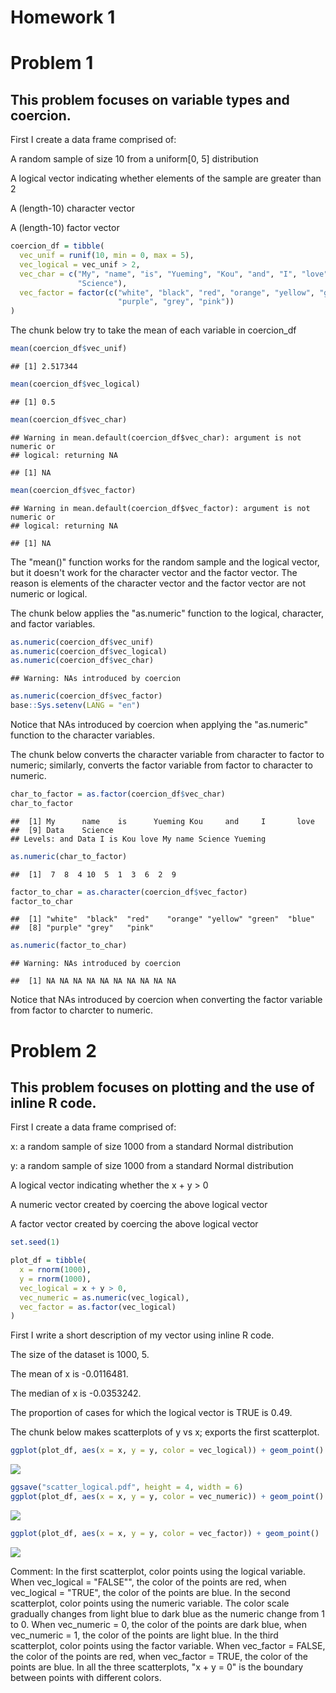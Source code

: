 Homework 1
================

Problem 1
=========

This problem focuses on variable types and coercion.
----------------------------------------------------

First I create a data frame comprised of:

A random sample of size 10 from a uniform\[0, 5\] distribution

A logical vector indicating whether elements of the sample are greater than 2

A (length-10) character vector

A (length-10) factor vector

``` r
coercion_df = tibble(
  vec_unif = runif(10, min = 0, max = 5),
  vec_logical = vec_unif > 2,
  vec_char = c("My", "name", "is", "Yueming", "Kou", "and", "I", "love", "Data", 
               "Science"),
  vec_factor = factor(c("white", "black", "red", "orange", "yellow", "green", "blue", 
                        "purple", "grey", "pink"))
)
```

The chunk below try to take the mean of each variable in coercion\_df

``` r
mean(coercion_df$vec_unif)
```

    ## [1] 2.517344

``` r
mean(coercion_df$vec_logical)
```

    ## [1] 0.5

``` r
mean(coercion_df$vec_char)
```

    ## Warning in mean.default(coercion_df$vec_char): argument is not numeric or
    ## logical: returning NA

    ## [1] NA

``` r
mean(coercion_df$vec_factor)
```

    ## Warning in mean.default(coercion_df$vec_factor): argument is not numeric or
    ## logical: returning NA

    ## [1] NA

The "mean()" function works for the random sample and the logical vector, but it doesn't work for the character vector and the factor vector. The reason is elements of the character vector and the factor vector are not numeric or logical.

The chunk below applies the "as.numeric" function to the logical, character, and factor variables.

``` r
as.numeric(coercion_df$vec_unif)
as.numeric(coercion_df$vec_logical)
as.numeric(coercion_df$vec_char)
```

    ## Warning: NAs introduced by coercion

``` r
as.numeric(coercion_df$vec_factor)
base::Sys.setenv(LANG = "en")
```

Notice that NAs introduced by coercion when applying the "as.numeric" function to the character variables.

The chunk below converts the character variable from character to factor to numeric; similarly, converts the factor variable from factor to character to numeric.

``` r
char_to_factor = as.factor(coercion_df$vec_char)
char_to_factor
```

    ##  [1] My      name    is      Yueming Kou     and     I       love   
    ##  [9] Data    Science
    ## Levels: and Data I is Kou love My name Science Yueming

``` r
as.numeric(char_to_factor)
```

    ##  [1]  7  8  4 10  5  1  3  6  2  9

``` r
factor_to_char = as.character(coercion_df$vec_factor)
factor_to_char
```

    ##  [1] "white"  "black"  "red"    "orange" "yellow" "green"  "blue"  
    ##  [8] "purple" "grey"   "pink"

``` r
as.numeric(factor_to_char)
```

    ## Warning: NAs introduced by coercion

    ##  [1] NA NA NA NA NA NA NA NA NA NA

Notice that NAs introduced by coercion when converting the factor variable from factor to charcter to numeric.

Problem 2
=========

This problem focuses on plotting and the use of inline R code.
--------------------------------------------------------------

First I create a data frame comprised of:

x: a random sample of size 1000 from a standard Normal distribution

y: a random sample of size 1000 from a standard Normal distribution

A logical vector indicating whether the x + y &gt; 0

A numeric vector created by coercing the above logical vector

A factor vector created by coercing the above logical vector

``` r
set.seed(1)

plot_df = tibble(
  x = rnorm(1000),
  y = rnorm(1000),
  vec_logical = x + y > 0,
  vec_numeric = as.numeric(vec_logical),
  vec_factor = as.factor(vec_logical)
)
```

First I write a short description of my vector using inline R code.

The size of the dataset is 1000, 5.

The mean of x is -0.0116481.

The median of x is -0.0353242.

The proportion of cases for which the logical vector is TRUE is 0.49.

The chunk below makes scatterplots of y vs x; exports the first scatterplot.

``` r
ggplot(plot_df, aes(x = x, y = y, color = vec_logical)) + geom_point()
```

![](p8105_hw1_yk2826_files/figure-markdown_github/scatterplots-1.png)

``` r
ggsave("scatter_logical.pdf", height = 4, width = 6)
ggplot(plot_df, aes(x = x, y = y, color = vec_numeric)) + geom_point() 
```

![](p8105_hw1_yk2826_files/figure-markdown_github/scatterplots-2.png)

``` r
ggplot(plot_df, aes(x = x, y = y, color = vec_factor)) + geom_point() 
```

![](p8105_hw1_yk2826_files/figure-markdown_github/scatterplots-3.png)

Comment: In the first scatterplot, color points using the logical variable. When vec\_logical = "FALSE"", the color of the points are red, when vec\_logical = "TRUE", the color of the points are blue. In the second scatterplot, color points using the numeric variable. The color scale gradually changes from light blue to dark blue as the numeric change from 1 to 0. When vec\_numeric = 0, the color of the points are dark blue, when vec\_numeric = 1, the color of the points are light blue. In the third scatterplot, color points using the factor variable. When vec\_factor = FALSE, the color of the points are red, when vec\_factor = TRUE, the color of the points are blue. In all the three scatterplots, "x + y = 0" is the boundary between points with different colors.

